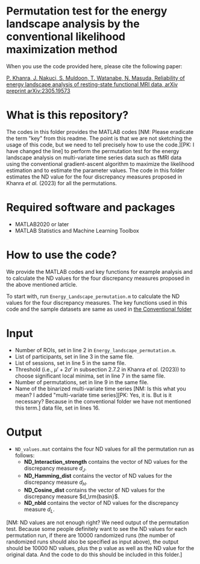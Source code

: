 # Permutation test for the energy landscape analysis by the conventional likelihood maximization method

When you use the code provided here, please cite the following paper:

[P. Khanra, J. Nakuci, S. Muldoon, T. Watanabe, N. Masuda, Reliability of energy landscape analysis of resting-state functional MRI data, arXiv preprint arXiv:2305.19573](https://arxiv.org/abs/2305.19573)

# What is this repository?

The codes in this folder provides the MATLAB codes [NM: Please eradicate the term "key" from this readme. The point is that we are not sketching the usage of this code, but we need to tell precisely how to use the code.][PK: I have changed the line] to perform the permutation test for the energy landscape analysis on multi-variate time series data such as fMRI data using the conventional gradient-ascent algorithm to maximize the likelihood estimation and to estimate the parameter values. The code in this folder estimates the ND value for the four discrepancy measures proposed in Khanra *et al.* (2023) for all the permutations.

# Required software and packages

- MATLAB2020 or later
- MATLAB Statistics and Machine Learning Toolbox

# How to use the code?

We provide the MATLAB codes and key functions for example analysis and to calculate the ND values for the four discrepancy measures proposed in the above mentioned article.

To start with, run `Energy_Landscape_permutation.m` to calculate the ND values for the four discrepancy measures. The key functions used in this code and the sample datasets are same as used in [the Conventional folder](https://github.com/pitambarkhanra/energy_landscape_analysis/tree/main/Conventional)

# Input
- Number of ROIs, set in line 2 in `Energy_landscape_permutation.m`.
- List of participants, set in line 3 in the same file.
- List of sessions, set in line 5 in the same file.
- Threshold (i.e., $\mu' + 2\sigma'$ in subsection $2.7.2$ in Khanra *et al.* (2023)) to choose significant local minima, set in line 7 in the same file.
- Number of permutations, set in line 9 in the same file.
- Name of the binarized multi-variate time series [NM: Is this what you mean? I added "multi-variate time series][PK: Yes, it is. But is it necessary? Because in the conventional folder we have not mentioned this term.] data file, set in lines 16.

# Output
- ``ND_values.mat`` contains the four ND values for all the permutation run as follows:
    - **ND_Interaction_strength** contains the vector of ND values for the discrepancy measure $d_J$.
    - **ND_Hamming_dist** contains the vector of ND values for the discrepancy measure $d_H$.
    - **ND_Cosine_dist** contains the vector of ND values for the discrepancy measure $d_\rm{basin}$.
    - **ND_nbld** contains the vector of ND values for the discrepancy measure $d_L$.
 
[NM: ND values are not enough right? We need output of the permutation test. Because some people definitely want to see the ND values for each permutation run, if there are 10000 randomized runs (the number of randomized runs should also be specified as input above), the output should be 10000 ND values, plus the p value as well as the ND value for the original data. And the code to do this should be included in this folder.]

